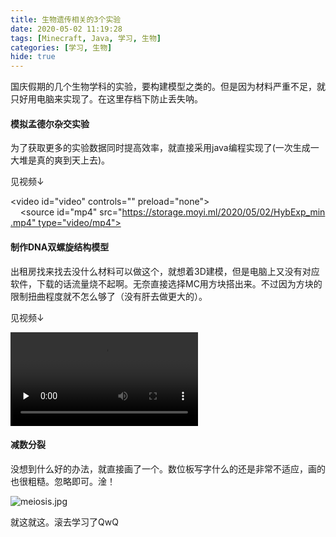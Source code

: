 ```yaml
---
title: 生物遗传相关的3个实验
date: 2020-05-02 11:19:28
tags: [Minecraft, Java, 学习, 生物]
categories: [学习, 生物]
hide: true
---
```

国庆假期的几个生物学科的实验，要构建模型之类的。但是因为材料严重不足，就只好用电脑来实现了。在这里存档下防止丢失呐。
<!--more-->


#### 模拟孟德尔杂交实验

为了获取更多的实验数据同时提高效率，就直接采用java编程实现了(一次生成一大堆是真的爽到天上去)。

见视频↓

<video id="video" controls="" preload="none">
    <source id="mp4" src="https://storage.moyi.ml/2020/05/02/HybExp_min.mp4" type="video/mp4">
</video>

#### 制作DNA双螺旋结构模型

出租房找来找去没什么材料可以做这个，就想着3D建模，但是电脑上又没有对应软件，下载的话流量烧不起啊。无奈直接选择MC用方块搭出来。不过因为方块的限制扭曲程度就不怎么够了（没有肝去做更大的）。

见视频↓ 

<video id="video" controls="" preload="none">
    <source id="mp4" src="https://storage.moyi.ml/2020/05/02/DNA_model_min.mp4 " type="video/mp4">
</video>



#### 减数分裂

没想到什么好的办法，就直接画了一个。数位板写字什么的还是非常不适应，画的也很粗糙。忽略即可。淦！

![meiosis.jpg](https://image.moyi.ml/2020/05/02/meiosis.jpg)



就这就这。滚去学习了QwQ